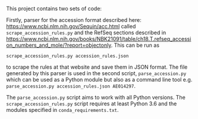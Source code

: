This project contains two sets of code:

Firstly, parser for the accession format described here: https://www.ncbi.nlm.nih.gov/Sequin/acc.html called 
`scrape_accession_rules.py` and the RefSeq sections described in 
https://www.ncbi.nlm.nih.gov/books/NBK21091/table/ch18.T.refseq_accession_numbers_and_mole/?report=objectonly. 
This can be run as 

```
scrape_accession_rules.py accession_rules.json
```

to scrape the rules at that website and save them in JSON format. The file generated by this parser is
used in the second script, `parse_accession.py` which can be used as a Python module but also
as a command line tool e.g. `parse_accession.py accession_rules.json AE014297`.

The `parse_accession.py` script aims to work with all Python versions. The `scrape_accession_rules.py`
script requires at least Python 3.6 and the modules specified in `conda_requirements.txt`.